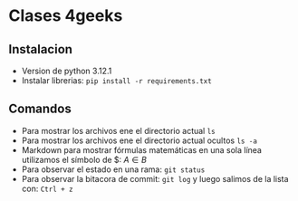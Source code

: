 # Clases 4geeks
## Instalacion
- Version de python 3.12.1
- Instalar librerias: `pip install -r requirements.txt`
## Comandos
- Para mostrar los archivos ene el directorio actual `ls`
- Para mostrar los archivos ene el directorio actual ocultos `ls -a`
-  Markdown para mostrar fórmulas matemáticas en una sola línea utilizamos el símbolo de $: $A \in B$
- Para observar el estado en una rama: `git status`
- Para observar la bitacora de commit: `git log` y luego salimos de la lista con: `Ctrl + z`